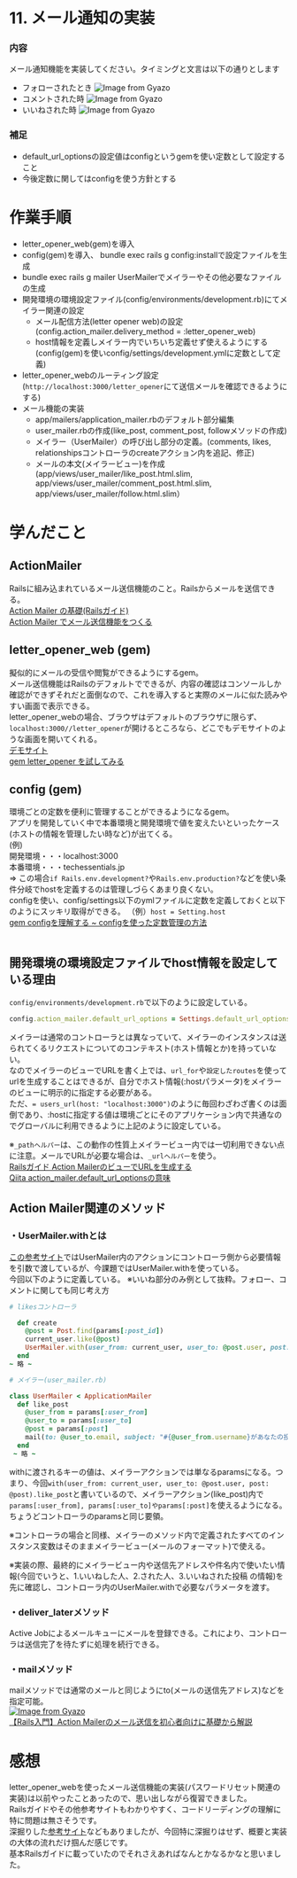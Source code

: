 # 11. メール通知の実装
### 内容
メール通知機能を実装してください。タイミングと文言は以下の通りとします
- フォローされたとき
![Image from Gyazo](https://i.gyazo.com/54082216ed23b2aa31cdf61e38790222.png)
- コメントされた時
![Image from Gyazo](https://i.gyazo.com/91f139a69df72e5174eda7e335099e08.png)
- いいねされた時
![Image from Gyazo](https://i.gyazo.com/cef7164bc671f9c99a11db0001556db3.png)

### 補足
- default_url_optionsの設定値はconfigというgemを使い定数として設定すること
- 今後定数に関してはconfigを使う方針とする

# 作業手順
- letter_opener_web(gem)を導入
- config(gem)を導入、 bundle exec rails g config:installで設定ファイルを生成
- bundle exec rails g mailer UserMailerでメイラーやその他必要なファイルの生成
- 開発環境の環境設定ファイル(config/environments/development.rb)にてメイラー関連の設定
  - メール配信方法(letter opener web)の設定(config.action_mailer.delivery_method = :letter_opener_web)  
  - host情報を定義しメイラー内でいちいち定義せず使えるようにする(config(gem)を使いconfig/settings/development.ymlに定数として定義)  
- letter_opener_webのルーティング設定(`http://localhost:3000/letter_opener`にて送信メールを確認できるようにする)
- メール機能の実装
  - app/mailers/application_mailer.rbのデフォルト部分編集
  - user_mailer.rbの作成(like_post, comment_post, followメソッドの作成)
  - メイラー（UserMailer）の呼び出し部分の定義。(comments, likes, relationshipsコントローラのcreateアクション内を追記、修正)
  - メールの本文(メイラービュー)を作成(app/views/user_mailer/like_post.html.slim, app/views/user_mailer/comment_post.html.slim, app/views/user_mailer/follow.html.slim）


# 学んだこと
## ActionMailer
Railsに組み込まれているメール送信機能のこと。Railsからメールを送信できる。  
[Action Mailer の基礎(Railsガイド)](https://railsguides.jp/action_mailer_basics.html)  
[Action Mailer でメール送信機能をつくる](https://qiita.com/annaaida/items/81d8a3f1b7ae3b52dc2b)
<br>

## letter_opener_web (gem)
擬似的にメールの受信や閲覧ができるようにするgem。  
メール送信機能はRailsのデフォルトでできるが、内容の確認はコンソールしか確認ができずそれだと面倒なので、これを導入すると実際のメールに似た読みやすい画面で表示できる。  
letter_opener_webの場合、ブラウザはデフォルトのブラウザに限らず、`localhost:3000//letter_opener`が開けるところなら、どこでもデモサイトのような画面を開いてくれる。   
[デモサイト](http://letter-opener-web.herokuapp.com/)  
[gem letter_opener を試してみる](https://qiita.com/tanutanu/items/c6193c4c2c352ac152ec)
<br>

## config (gem)
環境ごとの定数を便利に管理することができるようになるgem。  
アプリを開発していく中で本番環境と開発環境で値を変えたいといったケース(ホストの情報を管理したい時など)が出てくる。  
(例)  
開発環境・・・localhost:3000  
本番環境・・・techessentials.jp  
=> この場合`if Rails.env.development?`や`Rails.env.production?`などを使い条件分岐でhostを定義するのは管理しづらくあまり良くない。  
configを使い、config/settings以下のymlファイルに定数を定義しておくと以下のようにスッキリ取得ができる。
（例）`host = Setting.host`  
[gem configを理解する ~ configを使った定数管理の方法](https://qiita.com/tanutanu/items/8d3b06d0d42af114a383)  
<br>
## 開発環境の環境設定ファイルでhost情報を設定している理由
`config/environments/development.rb`で以下のように設定している。
```rb
config.action_mailer.default_url_options = Settings.default_url_options.to_h
```
メイラーは通常のコントローラとは異なっていて、メイラーのインスタンスは送られてくるリクエストについてのコンテキスト(ホスト情報とか)を持っていない。  
なのでメイラーのビューでURLを書く上では、`url_for`や`設定したroutes`を使ってurlを生成することはできるが、自分でホスト情報(:hostパラメータ)をメイラーのビューに明示的に指定する必要がある。  
ただ、`= users_url(host: "localhost:3000")`のように毎回わざわざ書くのは面倒であり、:hostに指定する値は環境ごとにそのアプリケーション内で共通なのでグローバルに利用できるように上記のように設定している。  
  
※`_pathヘルパー`は、この動作の性質上メイラービュー内では一切利用できない点に注意。メールでURLが必要な場合は、`_urlヘルパー`を使う。  
[Railsガイド Action MailerのビューでURLを生成する
](https://railsguides.jp/action_mailer_basics.html#action-mailer%E3%81%AE%E3%83%93%E3%83%A5%E3%83%BC%E3%81%A7url%E3%82%92%E7%94%9F%E6%88%90%E3%81%99%E3%82%8B)  
[Qiita action_mailer.default_url_optionsの意味](https://qiita.com/minoriinoue/items/393d61b854a34358d102)

## Action Mailer関連のメソッド
### ・UserMailer.withとは
[この参考サイト](https://qiita.com/annaaida/items/81d8a3f1b7ae3b52dc2b)ではUserMailer内のアクションにコントローラ側から必要情報を引数で渡しているが、今課題ではUserMailer.withを使っている。  
今回以下のように定義している。 ※いいね部分のみ例として抜粋。フォロー、コメントに関しても同じ考え方
```rb
# likesコントローラ

  def create
    @post = Post.find(params[:post_id])
    current_user.like(@post)
    UserMailer.with(user_from: current_user, user_to: @post.user, post: @post).like_post.deliver_later if current_user.like(@post)
  end
~ 略 ~
```
```rb
# メイラー(user_mailer.rb)

class UserMailer < ApplicationMailer
  def like_post
    @user_from = params[:user_from]
    @user_to = params[:user_to]
    @post = params[:post]
    mail(to: @user_to.email, subject: "#{@user_from.username}があなたの投稿にいいねしました")
  end
 ~ 略 ~
```
withに渡されるキーの値は、メイラーアクションでは単なるparamsになる。つまり、今回`with(user_from: current_user, user_to: @post.user, post: @post).like_post`と書いているので、メイラーアクション(like_post)内で`params[:user_from], params[:user_to]やparams[:post]`を使えるようになる。  
ちょうどコントローラのparamsと同じ要領。  
  
※コントローラの場合と同様、メイラーのメソッド内で定義されたすべてのインスタンス変数はそのままメイラービュー(メールのフォーマット)で使える。  
  
※実装の際、最終的にメイラービュー内や送信先アドレスや件名内で使いたい情報(今回でいうと、1.いいねした人、2.された人、3.いいねされた投稿 の情報)を先に確認し、コントローラ内のUserMailer.withで必要なパラメータを渡す。  
  
### ・deliver_laterメソッド
Active Jobによるメールキューにメールを登録できる。これにより、コントローラは送信完了を待たずに処理を続行できる。  

### ・mailメソッド 
mailメソッドでは通常のメールと同じようにto(メールの送信先アドレス)などを指定可能。  
[![Image from Gyazo](https://i.gyazo.com/549cfd3cb873d2a90dbc58f535ec5af8.png)](https://gyazo.com/549cfd3cb873d2a90dbc58f535ec5af8)  
[【Rails入門】Action Mailerのメール送信を初心者向けに基礎から解説](https://www.sejuku.net/blog/48739)  
  
# 感想
letter_opener_webを使ったメール送信機能の実装(パスワードリセット関連の実装)は以前やったことあったので、思い出しながら復習できました。  
Railsガイドやその他参考サイトもわかりやすく、コードリーディングの理解に特に問題は無さそうです。  
深掘りした[参考サイト](https://qiita.com/fursich/items/bb75a06714bcad6a0afb)などもありましたが、今回特に深掘りはせず、概要と実装の大体の流れだけ掴んだ感じです。  
基本Railsガイドに載っていたのでそれさえあればなんとかなるかなと思いました。  
